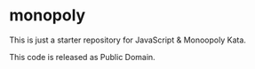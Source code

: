 # monopoly

This is just a starter repository for JavaScript & Monoopoly Kata.

This code is released as Public Domain.
